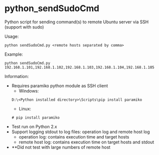 # python_sendSudoCmd
Python script for sending command(s) to remote Ubuntu server via SSH (support with sudo)

Usage:
```
python sendSudoCmd.py <remote hosts separated by comma>
```
Example:
```
python sendSudoCmd.py 192.168.1.101,192.168.1.102,192.168.1.103,192.168.1.104,192.168.1.105
```

Information:
- Requires paramiko python module as SSH client
  - Windows:
  ```
  D:\<Python installed directory>\Scripts\pip install paramiko
  ```
  - Linux:
  ```
  # pip install paramiko
  ```
- Test run on Python 2.x
- Support logging stdout to log files: operation log and remote host log
  - operation log: contains execution time and target hosts
  - remote host log: contains execution time on target hosts and stdout
- **Did not test with large numbers of remote host
